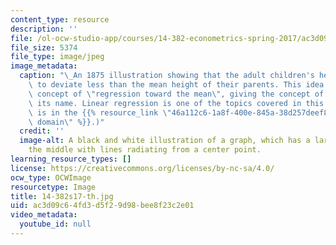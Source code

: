 ```yaml
---
content_type: resource
description: ''
file: /ol-ocw-studio-app/courses/14-382-econometrics-spring-2017/ac3d09c64fd3d5f29d98bee8f23c2e01_14-382s17-th.jpg
file_size: 5374
file_type: image/jpeg
image_metadata:
  caption: "\_An 1875 illustration showing that the adult children's heights tended\
    \ to deviate less than the mean height of their parents. This idea suggested the\
    \ concept of \"regression toward the mean\", giving the concept of regression\
    \ its name. Linear regression is one of the topics covered in this course. (Image\
    \ is in the {{% resource_link \"46a112c6-1a8f-400e-845a-38d257deef89\" \"public\
    \ domain\" %}}.)"
  credit: ''
  image-alt: A black and white illustration of a graph, which has a large circle in
    the middle with lines radiating from a center point.
learning_resource_types: []
license: https://creativecommons.org/licenses/by-nc-sa/4.0/
ocw_type: OCWImage
resourcetype: Image
title: 14-382s17-th.jpg
uid: ac3d09c6-4fd3-d5f2-9d98-bee8f23c2e01
video_metadata:
  youtube_id: null
---
```

